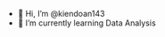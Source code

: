 - 👋 Hi, I’m @kiendoan143
- 🌱 I’m currently learning Data Analysis


<!---
kiendoan143/kiendoan143 is a ✨ special ✨ repository because its `README.md` (this file) appears on your GitHub profile.
You can click the Preview link to take a look at your changes.
--->
